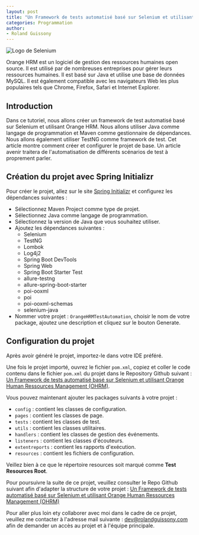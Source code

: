 ```yaml
---
layout: post
title: "Un Framework de tests automatisé basé sur Selenium et utilisant Orange Human Ressources Management (OHRM)"
categories: Programmation
author:
- Roland Guissony
---
```


![Logo de Selenium](https://www.all4test.fr/wp-content/uploads/2023/12/selenium.jpeg)

Orange HRM est un logiciel de gestion des ressources humaines open source. Il est utilisé par de nombreuses entreprises pour gérer leurs ressources humaines. Il est basé sur Java et utilise une base de données MySQL. Il est également compatible avec les navigateurs Web les plus populaires tels que Chrome, Firefox, Safari et Internet Explorer.

## Introduction
Dans ce tutoriel, nous allons créer un framework de test automatisé basé sur Selenium et utilisant Orange HRM. Nous allons utiliser Java comme langage de programmation et Maven comme gestionnaire de dépendances. Nous allons également utiliser TestNG comme framework de test. Cet article montre comment créer et configurer le projet de base. Un article avenir traitera de l'automatisation de différents scénarios de test à proprement parler.

## Création du projet avec Spring Initializr
Pour créer le projet, allez sur le site [Spring Initializr](https://start.spring.io/) et configurez les dépendances suivantes :

- Sélectionnez Maven Project comme type de projet.
- Sélectionnez Java comme langage de programmation.
- Sélectionnez la version de Java que vous souhaitez utiliser.
- Ajoutez les dépendances suivantes :
  - Selenium
  - TestNG
  - Lombok
  - Log4j2
  - Spring Boot DevTools
  - Spring Web
  - Spring Boot Starter Test
  - allure-testng
  - allure-spring-boot-starter
  - poi-ooxml
  - poi
  - poi-ooxml-schemas
  - selenium-java
- Nommer votre projet : `OrangeHRMTestAutomation`, choisir le nom de votre package, ajoutez une description et cliquez sur le bouton Generate.

## Configuration du projet
Après avoir généré le projet, importez-le dans votre IDE préféré.

Une fois le projet importé, ouvrez le fichier `pom.xml`, copiez et coller le code contenu dans le fichier `pom.xml` du projet dans le Repository Github suivant : [Un Framework de tests automatisé basé sur Selenium et utilisant Orange Human Ressources Management (OHRM)](https://github.com/iamrdb2f/orangehrm-test-aut-framework).

Vous pouvez maintenant ajouter les packages suivants à votre projet :

- `config` : contient les classes de configuration.
- `pages` : contient les classes de page.
- `tests` : contient les classes de test.
- `utils` : contient les classes utilitaires.
- `handlers` : contient les classes de gestion des événements.
- `listeners` : contient les classes d'écouteurs.
- `extentreports` : contient les rapports d'exécution.
- `resources` : contient les fichiers de configuration.

Veillez bien à ce que le répertoire resources soit marqué comme **Test Resources Root**.

Pour poursuivre la suite de ce projet, veuillez consulter le Repo Github suivant afin d'adapter la structure de votre projet : [Un Framework de tests automatisé basé sur Selenium et utilisant Orange Human Ressources Management (OHRM)](https://github.com/iamrdb2f/orangehrm-test-aut-framework)

Pour aller plus loin ety collaborer avec moi dans le cadre de ce projet, veuillez me contacter à l'adresse mail suivante : [dev@rolandguissony.com](mailto:dev@rolandguissony.com) afin de demander un accès au projet et à l'équipe principale.
